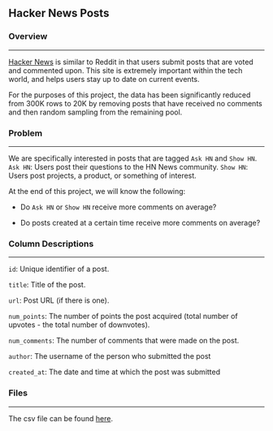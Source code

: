 ## Hacker News Posts

### Overview
---
[Hacker News](https://thehackernews.com) is similar to Reddit in that users submit posts that are voted and commented upon. This site is extremely important within the tech world, and helps users stay up to date on current events.

For the purposes of this project, the data has been significantly reduced from 300K rows to 20K by removing posts that have received no comments and then random sampling from the remaining pool.

### Problem
---
We are specifically interested in posts that are tagged ```Ask HN``` and ```Show HN```.
```Ask HN```: Users post their questions to the HN News community.
```Show HN```: Users post projects, a product, or something of interest.

At the end of this project, we will know the following:
* Do ```Ask HN``` or ```Show HN``` receive more comments on average?

* Do posts created at a certain time receive more comments on average?

### Column Descriptions
---
```id```: Unique identifier of a post.

```title```: Title of the post.

```url```: Post URL (if there is one).

```num_points```: The number of points the post acquired (total number of upvotes - the total number of downvotes).

```num_comments```: The number of comments that were made on the post.

```author```: The username of the person who submitted the post

```created_at```: The date and time at which the post was submitted

### Files
---
The csv file can be found [here](https://www.kaggle.com/hacker-news/hacker-news-posts). 
